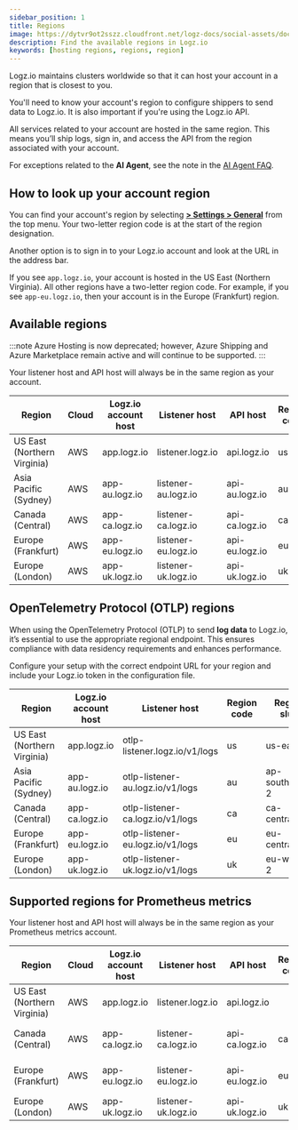 ```yaml
---
sidebar_position: 1
title: Regions
image: https://dytvr9ot2sszz.cloudfront.net/logz-docs/social-assets/docs-social.jpg
description: Find the available regions in Logz.io
keywords: [hosting regions, regions, region]
---
```


Logz.io maintains clusters worldwide so that it can host your account in a region that is closest to you.

You'll need to know your account's region to configure shippers to send data to Logz.io. It is also important if you're using the Logz.io API.

All services related to your account are hosted in the same region. This means you’ll ship logs, sign in, and access the API from the region associated with your account.

For exceptions related to the **AI Agent**, see the note in the [AI Agent FAQ](https://docs.logz.io/docs/user-guide/observability/faq/).


## How to look up your account region

You can find your account's region by selecting [**<i class="li li-gear"></i> > Settings > General**](https://app.logz.io/#/dashboard/settings/general) from the top menu. Your two-letter region code is at the start of the region designation. 

Another option is to sign in to your Logz.io account and look at the URL in the address bar.

If you see `app.logz.io`, your account is hosted in the US East (Northern Virginia).
All other regions have a two-letter region code.
For example, if you see `app-eu.logz.io`, then your account is in the Europe (Frankfurt) region.


## Available regions

:::note
Azure Hosting is now deprecated; however, Azure Shipping and Azure Marketplace remain active and will continue to be supported.
:::

Your listener host and API host will always be in the same region as your account.

| Region | Cloud | Logz.io account host | Listener host | API host | Region code | Region slug |
|---|---|---|---|---|---|---|
|US East (Northern Virginia)|AWS|app.logz.io|listener.logz.io|api.logz.io|us | us-east-1|	 
|Asia Pacific (Sydney)|AWS|app-au.logz.io|listener-au.logz.io|api-au.logz.io|au|ap-southeast-2|
|Canada (Central)	|AWS|app-ca.logz.io|listener-ca.logz.io	|api-ca.logz.io|ca|ca-central-1|
|Europe (Frankfurt)|AWS|app-eu.logz.io|listener-eu.logz.io|api-eu.logz.io|eu|eu-central-1|
|Europe (London)|AWS|app-uk.logz.io|listener-uk.logz.io|api-uk.logz.io|uk|eu-west-2|

## OpenTelemetry Protocol (OTLP) regions


When using the OpenTelemetry Protocol (OTLP) to send **log data** to Logz.io, it’s essential to use the appropriate regional endpoint. This ensures compliance with data residency requirements and enhances performance.

Configure your setup with the correct endpoint URL for your region and include your Logz.io token in the configuration file.


| Region | Logz.io account host | Listener host | Region code | Region slug |
|---|---|---|---|---|
|US East (Northern Virginia)|app.logz.io|otlp-listener.logz.io/v1/logs|us | us-east-1|	 
|Asia Pacific (Sydney)|app-au.logz.io|otlp-listener-au.logz.io/v1/logs|au|ap-southeast-2|
|Canada (Central) |app-ca.logz.io|otlp-listener-ca.logz.io/v1/logs	|ca|ca-central-1|
|Europe (Frankfurt) |app-eu.logz.io|otlp-listener-eu.logz.io/v1/logs|eu|eu-central-1|
|Europe (London) |app-uk.logz.io|otlp-listener-uk.logz.io/v1/logs|uk|eu-west-2|




## Supported regions for Prometheus metrics


Your listener host and API host will always be in the same region as your Prometheus metrics account.

| Region | Cloud | Logz.io account host | Listener host | API host | Region code | Region slug |
|---|---|---|---|---|---|---|
|US East (Northern Virginia)|AWS|app.logz.io|listener.logz.io|api.logz.io| | us-east-1|	 
|Canada (Central)	|AWS|app-ca.logz.io|listener-ca.logz.io	|api-ca.logz.io|ca|ca-central-1|
|Europe (Frankfurt)|AWS|app-eu.logz.io|listener-eu.logz.io|api-eu.logz.io|eu|eu-central-1|
|Europe (London)|AWS|app-uk.logz.io|listener-uk.logz.io|api-uk.logz.io|uk|eu-west-2|




